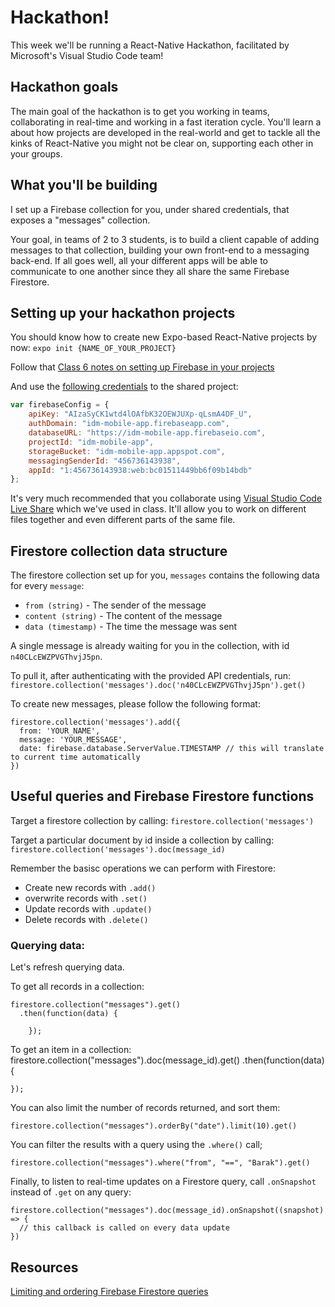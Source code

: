 # Hackathon!

This week we'll be running a React-Native Hackathon, facilitated by Microsoft's Visual Studio Code team!

## Hackathon goals
The main goal of the hackathon is to get you working in teams, collaborating in real-time and working in a fast iteration
cycle. You'll learn a about how projects are developed in the real-world and get to tackle all the kinks of React-Native
you might not be clear on, supporting each other in your groups.

## What you'll be building

I set up a Firebase collection for you, under shared credentials, that exposes a "messages" collection. 

Your goal, in teams of 2 to 3 students, is to build a client capable of adding messages to that collection, 
building your own front-end to a messaging back-end. If all goes well, all your different apps will be able to
communicate to one another since they all share the same Firebase Firestore.

## Setting up your hackathon projects

You should know how to create new Expo-based React-Native projects by now:
`expo init {NAME_OF_YOUR_PROJECT}`

Follow that [Class 6 notes on setting up Firebase in your projects](https://github.com/BarakChamo/Mobile-Application-Development/blob/master/Classes/class%206.md)

And use the [following credentials](https://github.com/BarakChamo/Mobile-Application-Development/blob/master/Classes/examples/storage/credentials.js) to the shared project:
```javascript
var firebaseConfig = {
    apiKey: "AIzaSyCK1wtd4lOAfbK32OEWJUXp-qLsmA4DF_U",
    authDomain: "idm-mobile-app.firebaseapp.com",
    databaseURL: "https://idm-mobile-app.firebaseio.com",
    projectId: "idm-mobile-app",
    storageBucket: "idm-mobile-app.appspot.com",
    messagingSenderId: "456736143938",
    appId: "1:456736143938:web:bc01511449bb6f09b14bdb"
};
```

It's very much recommended that you collaborate using [Visual Studio Code Live Share](https://www.google.com/search?sxsrf=ACYBGNQ9KnOeRoYQiFsyNEJ_3EAqW2pwoA%3A1574049752746&ei=2BfSXfakLc2b_Qb9_ZWgAg&q=visual+studio+code+live+share&oq=visual+studio+code+live+share&gs_l=psy-ab.3..0l3j0i7i30j0i30l6.3110.3747..3948...0.2..0.132.582.0j5......0....1..gws-wiz.......0i71j35i39.-ddg12F4fTY&ved=0ahUKEwj28Pui8PLlAhXNTd8KHf1-BSQQ4dUDCAo&uact=5) which we've used in class.
It'll allow you to work on different files together and even different parts of the same file.

## Firestore collection data structure
The firestore collection set up for you, `messages` contains the following data for every `message`:
- `from (string)` - The sender of the message
- `content (string)` - The content of the message
- `data (timestamp)` - The time the message was sent

A single message is already waiting for you in the collection, with id `n40CLcEWZPVGThvjJ5pn`.

To pull it, after authenticating with the provided API credentials, run:
`firestore.collection('messages').doc('n40CLcEWZPVGThvjJ5pn').get()`

To create new messages, please follow the following format:

```
firestore.collection('messages').add({
  from: 'YOUR_NAME',
  message: 'YOUR_MESSAGE',
  date: firebase.database.ServerValue.TIMESTAMP // this will translate to current time automatically
})
```

## Useful queries and Firebase Firestore functions

Target a firestore collection by calling:
`firestore.collection('messages')`

Target a particular document by id inside a collection by calling:
`firestore.collection('messages').doc(message_id)`

Remember the basisc operations we can perform with Firestore:
- Create new records with `.add()` 
- overwrite records with `.set()`
- Update records with `.update()`
- Delete records with `.delete()`

### Querying data:
Let's refresh querying data.

To get all records in a collection:
```
firestore.collection("messages").get()
  .then(function(data) {

    });
```

To get an item in a collection:
firestore.collection("messages").doc(message_id).get()
  .then(function(data) {

    });

You can also limit the number of records returned, and sort them:
```
firestore.collection("messages").orderBy("date").limit(10).get()
```

You can filter the results with a query using the `.where()` call;
```
firestore.collection("messages").where("from", "==", "Barak").get()
```

Finally, to listen to real-time updates on a Firestore query, call `.onSnapshot` instead of `.get`
on any query:
```
firestore.collection("messages").doc(message_id).onSnapshot((snapshot) => {
  // this callback is called on every data update
})
```

## Resources
[Limiting and ordering Firebase Firestore queries](https://firebase.google.com/docs/firestore/query-data/order-limit-data)
